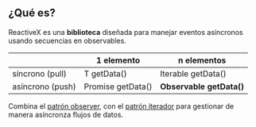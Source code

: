 ## ¿Qué es? 

ReactiveX es una **biblioteca** diseñada para manejar eventos asíncronos usando secuencias en observables.


|         | 1 elemento           | n elementos  |
| ------------- |---------------| ------|
| síncrono (pull)      | T getData() | Iterable<T> getData() |
| asíncrono (push)     | Promise<T> getData()      | **Observable<T> getData()** |



Combina el [patrón observer](https://en.wikipedia.org/wiki/Observer_pattern), con el [patrón iterador](https://en.wikipedia.org/wiki/Iterator_pattern) para gestionar de manera asíncronza flujos de datos.



